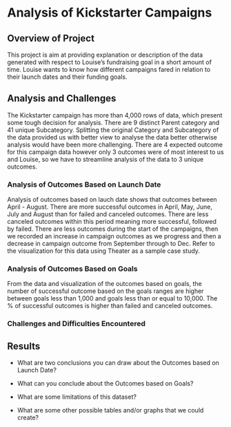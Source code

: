 # Analysis of Kickstarter Campaigns

## Overview of Project
This project is aim at providing explanation or description of the data generated with respect to Louise’s fundraising goal in a short amount of time. Louise wants to know how different campaigns fared in relation to their launch dates and their funding goals. 

## Analysis and Challenges
The Kickstarter campaign  has more than 4,000 rows of data, which present some tough decision for analysis. There are 9 distinct Parent category and  41 unique Subcategory.
Splitting the original Category and Subcategory of the data provided us with better view to analyse the data better otherwise analysis would have been more challenging. 
There are 4 expected outcome for this campaign data however only 3 outcomes were of most interest to us and Louise, so we have to streamline analysis of the data  to 3 unique outcomes. 

### Analysis of Outcomes Based on Launch Date
Analysis of outcomes based on lauch date shows that outcomes between April - August. There are more successful outcomes in April, May, June, July and August than for failed and canceled outcomes. There are less canceled outcomes within this period meaning more successful, followed by failed. There are less outcomes during the start of the campaigns, then we recorded an increase in campaign outcomes as we progress and then a decrease in campaign outcome from September through to Dec.  Refer to the visualization for this data using  Theater as a sample case study.

### Analysis of Outcomes Based on Goals
From the data and visualization of the outcomes based on goals, the number of successful outcome based on the goals ranges are higher between goals less than 1,000 and goals less than or equal to 10,000. The % of successful outcomes is higher than failed and canceled outcomes.

### Challenges and Difficulties Encountered

## Results

- What are two conclusions you can draw about the Outcomes based on Launch Date?

- What can you conclude about the Outcomes based on Goals?

- What are some limitations of this dataset?

- What are some other possible tables and/or graphs that we could create?
